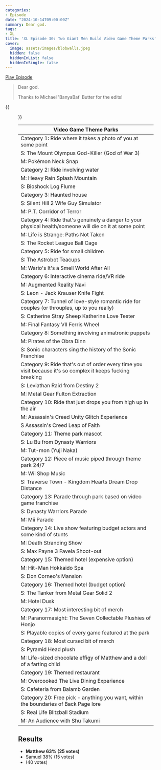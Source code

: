 ```yaml
---
categories:
- Episode
date: "2024-10-14T09:00:00Z"
summary: Dear god.
tags:
- XL
title: 'XL Episode 30: Two Giant Men Build Video Game Theme Parks'
cover: 
  image: assets/images/blobwalls.jpeg
  hidden: false
  hiddenInList: false
  hiddenInSingle: false
---
```


[Play Episode](https://www.patreon.com/posts/xl-episode-30-113971491)
> Dear god.
>
> Thanks to Michael 'BanyaBat' Butter for the edits!

{{<figure 
    src="/assets/images/yuji-naka.gif" 
    alt="Yuji Naka">}}

|Video Game Theme Parks|
|--|
|Category 1: Ride where it takes a photo of you at some point|
|S: The Mount Olympus God-Killer (God of War 3)|
|M: Pokémon Neck Snap|
| Category 2: Ride involving water |
| M: Heavy Rain Splash Mountain |
| S: Bioshock Log Flume |
| Category 3: Haunted house |
| S: Silent Hill 2 Wife Guy Simulator |
| M: P.T. Corridor of Terror |
| Category 4: Ride that's genuinely a danger to your physical health/someone will die on it at some point |
| M: Life is Strange: Paths Not Taken |
| S: The Rocket League Ball Cage |
| Category 5: Ride for small children |
| S: The Astrobot Teacups |
| M: Wario's It's a Smell World After All |
| Category 6: Interactive cinema ride/VR ride |
| M: Augmented Reality Navi |
| S: Leon - Jack Krauser Knife Fight |
| Category 7: Tunnel of love-style romantic ride for couples (or throuples, up to you really) |
| S: Catherine Stray Sheep Katherine Love Tester |
| M: Final Fantasy VII Ferris Wheel |
| Category 8: Something involving animatronic puppets |
| M: Pirates of the Obra Dinn |
| S: Sonic characters sing the history of the Sonic Franchise  |
| Category 9: Ride that's out of order every time you visit because it's so complex it keeps fucking breaking |
| S: Leviathan Raid from Destiny 2 |
| M: Metal Gear Fulton Extraction |
| Category 10: Ride that just drops you from high up in the air |
| M: Assassin's Creed Unity Glitch Experience |
| S Assassin's Creed Leap of Faith |
| Category 11: Theme park mascot |
| S: Lu Bu from Dynasty Warriors |
| M: Tut-mon (Yuji Naka) |
| Category 12: Piece of music piped through theme park 24/7 |
| M: Wii Shop Music |
| S: Traverse Town - Kingdom Hearts Dream Drop Distance |
| Category 13: Parade through park based on video game franchise |
| S: Dynasty Warriors Parade |
| M: Mii Parade |
| Category 14: Live show featuring budget actors and some kind of stunts |
| M: Death Stranding Show |
| S: Max Payne 3 Favela Shoot-out |
| Category 15: Themed hotel (expensive option) |
| M: Hit-Man Hokkaido Spa |
| S: Don Corneo's Mansion |
| Category 16: Themed hotel (budget option) |
| S: The Tanker from Metal Gear Solid 2 |
| M: Hotel Dusk |
| Category 17: Most interesting bit of merch  |
| M: Paranormasight: The Seven Collectable Plushies of Honjo |
| S: Playable copies of every game featured at the park |
| Category 18: Most cursed bit of merch |
| S: Pyramid Head plush |
| M: Life-sized chocolate effigy of Matthew and a doll of a farting child |
| Category 19: Themed restaurant |
| M: Overcooked The Live Dining Experience |
| S: Cafeteria from Balamb Garden |
| Category 20: Free pick - anything you want, within the boundaries of Back Page lore |
| S: Real Life Blitzball Stadium |
| M: An Audience with Shu Takumi |

## Results

- **Matthew 63% (25 votes)**
- Samuel 38% (15 votes)
- (40 votes)